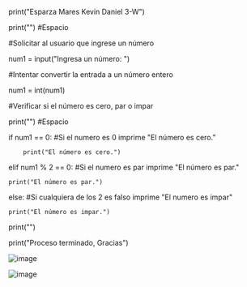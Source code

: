 print("Esparza Mares Kevin Daniel 3-W")

print("") #Espacio

#Solicitar al usuario que ingrese un número

num1 = input("Ingresa un número: ")

#Intentar convertir la entrada a un número entero

num1 = int(num1)

#Verificar si el número es cero, par o impar

print("") #Espacio

if num1 == 0: #Si el numero es 0 imprime "El número es cero."

        print("El número es cero.")

elif num1 % 2 == 0: #Si el numero es par imprime "El número es par."

    print("El número es par.")

else: #Si cualquiera de los 2 es falso imprime "El numero es impar"

    print("El número es impar.")

print("")

print("Proceso terminado, Gracias")

![image](https://github.com/user-attachments/assets/5468b7f5-bff9-46b8-9276-38ab838e1ace)


![image](https://github.com/user-attachments/assets/1c9d6190-305e-40ef-9fb1-c8f10cb750ea)



